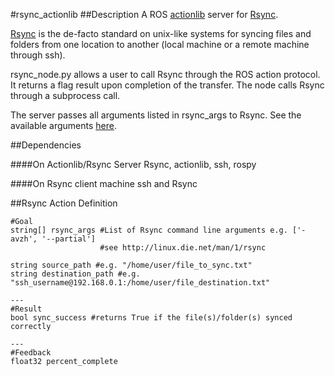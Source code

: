 #rsync_actionlib
##Description
A ROS [actionlib](http://wiki.ros.org/actionlib) server for [Rsync](https://en.wikipedia.org/wiki/Rsync).

[Rsync](https://en.wikipedia.org/wiki/Rsync) is the de-facto standard on unix-like systems for syncing files and folders from one location to another (local machine or a remote machine through ssh).

rsync_node.py allows a user to call Rsync through the ROS action protocol. It returns a flag result upon completion of the transfer. The node calls Rsync through a subprocess call.

The server passes all arguments listed in rsync_args to Rsync. See the available arguments [here](http://linux.die.net/man/1/rsync).

##Dependencies

####On Actionlib/Rsync Server
Rsync, actionlib, ssh, rospy

####On Rsync client machine
ssh and Rsync

##Rsync Action Definition
```
#Goal
string[] rsync_args #List of Rsync command line arguments e.g. ['-avzh', '--partial']
                    #see http://linux.die.net/man/1/rsync
                    
string source_path #e.g. "/home/user/file_to_sync.txt"
string destination_path #e.g. "ssh_username@192.168.0.1:/home/user/file_destination.txt"

---
#Result
bool sync_success #returns True if the file(s)/folder(s) synced correctly

---
#Feedback
float32 percent_complete
```
